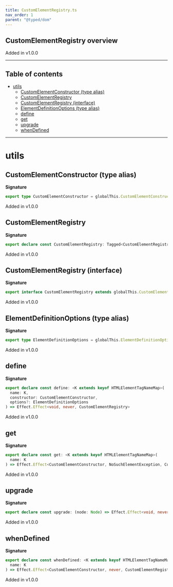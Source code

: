 ```yaml
---
title: CustomElementRegistry.ts
nav_order: 1
parent: "@typed/dom"
---
```


## CustomElementRegistry overview

Added in v1.0.0

---

<h2 class="text-delta">Table of contents</h2>

- [utils](#utils)
  - [CustomElementConstructor (type alias)](#customelementconstructor-type-alias)
  - [CustomElementRegistry](#customelementregistry)
  - [CustomElementRegistry (interface)](#customelementregistry-interface)
  - [ElementDefinitionOptions (type alias)](#elementdefinitionoptions-type-alias)
  - [define](#define)
  - [get](#get)
  - [upgrade](#upgrade)
  - [whenDefined](#whendefined)

---

# utils

## CustomElementConstructor (type alias)

**Signature**

```ts
export type CustomElementConstructor = globalThis.CustomElementConstructor
```

Added in v1.0.0

## CustomElementRegistry

**Signature**

```ts
export declare const CustomElementRegistry: Tagged<CustomElementRegistry, CustomElementRegistry>
```

Added in v1.0.0

## CustomElementRegistry (interface)

**Signature**

```ts
export interface CustomElementRegistry extends globalThis.CustomElementRegistry {}
```

Added in v1.0.0

## ElementDefinitionOptions (type alias)

**Signature**

```ts
export type ElementDefinitionOptions = globalThis.ElementDefinitionOptions
```

Added in v1.0.0

## define

**Signature**

```ts
export declare const define: <K extends keyof HTMLElementTagNameMap>(
  name: K,
  constructor: CustomElementConstructor,
  options?: ElementDefinitionOptions
) => Effect.Effect<void, never, CustomElementRegistry>
```

Added in v1.0.0

## get

**Signature**

```ts
export declare const get: <K extends keyof HTMLElementTagNameMap>(
  name: K
) => Effect.Effect<CustomElementConstructor, NoSuchElementException, CustomElementRegistry>
```

Added in v1.0.0

## upgrade

**Signature**

```ts
export declare const upgrade: (node: Node) => Effect.Effect<void, never, CustomElementRegistry>
```

Added in v1.0.0

## whenDefined

**Signature**

```ts
export declare const whenDefined: <K extends keyof HTMLElementTagNameMap>(
  name: K
) => Effect.Effect<CustomElementConstructor, never, CustomElementRegistry>
```

Added in v1.0.0
